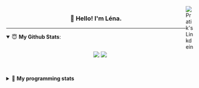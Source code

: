 <!--
<a href="https://twitter.com" target="_blank" rel="nofollow">
 <img align="right" alt="Pratik's Twitter" width="22px" src="https://cdn.jsdelivr.net/npm/simple-icons@v3/icons/twitter.svg" />
</a> 

-->
<a href="https://www.linkedin.com/in/lenagiacalone/" target="_blank" rel="nofollow">
 <img align="right" alt="Pratik's Linkdein" width="22px" src="https://cdn.jsdelivr.net/npm/simple-icons@v3/icons/linkedin.svg" />
</a>



<h3 align="center">👋 Hello! I'm Léna.</h3>

---

<!--
**lgiacalo/lgiacalo** is a ✨ _special_ ✨ repository because its `README.md` (this file) appears on your GitHub profile.

Here are some ideas to get you started:

- 🔭 I’m currently working on ...
- 🌱 I’m currently learning ...
- 👯 I’m looking to collaborate on ...
- 🤔 I’m looking for help with ...
- 💬 Ask me about ...
- 📫 How to reach me: ...
- 😄 Pronouns: ...
- ⚡ Fun fact: ...
-->

<details open>
 <summary> 😇 <b>My Github Stats</b>: </summary>
<br>
<p align = "center">
  <img src = "https://github-readme-stats.vercel.app/api?username=lgiacalo&show_icons=true&theme=nord" width="420">
  <img src = "https://github-readme-stats.vercel.app/api/top-langs/?username=lgiacalo&layout=compact&theme=nord">
</p>
 
<br>
<p align = "center">
  <imp src = "https://github-readme-stats.vercel.app/api/wakatime?username=lgiacalo&theme=nord">
</p>

</details>

<details>
 <summary>🤖 <b>My programming stats</b></summary>
 <br>
 
<!--START_SECTION:waka-->
![Lines of code](https://img.shields.io/badge/From%20Hello%20World%20I%27ve%20Written-956132%20lines%20of%20code-blue)

**🐱 My Github Data** 

> 🏆 422 Contributions in the Year 2021
 > 
> 📦 296.9 kB Used in Github's Storage 
 > 
> 🚫 Not Opted to Hire
 > 
> 📜 44 Public Repositories 
 > 
> 🔑 32 Private Repositories  
 > 
**I'm a Night 🦉** 

```text
🌞 Morning    154 commits    ███░░░░░░░░░░░░░░░░░░░░░░   14.0% 
🌆 Daytime    392 commits    █████████░░░░░░░░░░░░░░░░   35.64% 
🌃 Evening    444 commits    ██████████░░░░░░░░░░░░░░░   40.36% 
🌙 Night      110 commits    ██░░░░░░░░░░░░░░░░░░░░░░░   10.0%

```
📅 **I'm Most Productive on Thursday** 

```text
Monday       167 commits    ███░░░░░░░░░░░░░░░░░░░░░░   15.18% 
Tuesday      160 commits    ███░░░░░░░░░░░░░░░░░░░░░░   14.55% 
Wednesday    205 commits    ████░░░░░░░░░░░░░░░░░░░░░   18.64% 
Thursday     216 commits    █████░░░░░░░░░░░░░░░░░░░░   19.64% 
Friday       159 commits    ███░░░░░░░░░░░░░░░░░░░░░░   14.45% 
Saturday     73 commits     █░░░░░░░░░░░░░░░░░░░░░░░░   6.64% 
Sunday       120 commits    ██░░░░░░░░░░░░░░░░░░░░░░░   10.91%

```


📊 **This Week I Spent My Time On** 

```text
⌚︎ Time Zone: Europe/Paris

💬 Programming Languages: 
JavaScript               23 hrs 48 mins      ██████████████████░░░░░░░   72.5% 
Twig                     6 hrs 31 mins       █████░░░░░░░░░░░░░░░░░░░░   19.86% 
Other                    1 hr 58 mins        █░░░░░░░░░░░░░░░░░░░░░░░░   5.99% 
JSON                     23 mins             ░░░░░░░░░░░░░░░░░░░░░░░░░   1.19% 
HTML                     7 mins              ░░░░░░░░░░░░░░░░░░░░░░░░░   0.39%

🔥 Editors: 
VS Code                  32 hrs 50 mins      █████████████████████████   100.0%

🐱‍💻 Projects: 
pappers-engine           29 hrs 15 mins      ██████████████████████░░░   89.09% 
pappers-importers        3 hrs 34 mins       ██░░░░░░░░░░░░░░░░░░░░░░░   10.91%

💻 Operating System: 
Mac                      32 hrs 50 mins      █████████████████████████   100.0%

```

**I Mostly Code in C** 

```text
C                        26 repos            ████████░░░░░░░░░░░░░░░░░   33.33% 
JavaScript               13 repos            ████░░░░░░░░░░░░░░░░░░░░░   16.67% 
HTML                     8 repos             ██░░░░░░░░░░░░░░░░░░░░░░░   10.26% 
Shell                    8 repos             ██░░░░░░░░░░░░░░░░░░░░░░░   10.26% 
C++                      4 repos             █░░░░░░░░░░░░░░░░░░░░░░░░   5.13%

```


**Timeline**

![Chart not found](https://raw.githubusercontent.com/lgiacalo/lgiacalo/main/charts/bar_graph.png) 


<!--END_SECTION:waka-->

</details>
